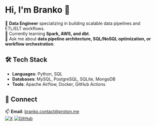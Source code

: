 # Hi, I'm Branko 👋

🔭 **Data Engineer** specializing in building scalable data pipelines and ETL/ELT workflows.  
🌱 Currently learning **Spark, AWS, and dbt**.  
💬 Ask me about **data pipeline architecture, SQL/NoSQL optimization, or workflow orchestration**.

## 🛠️ Tech Stack
- **Languages**: Python, SQL  
- **Databases**: MySQL, PostgreSQL, SQLite, MongoDB 
- **Tools**: Apache Airflow, Docker, GitHub Actions  

## 🔗 Connect
📫 **Email**: [branko.contact@proton.me](mailto:branko.contact@proton.me)  
[![X](https://img.shields.io/badge/X-000000?style=flat&logo=x)](https://x.com/BrankoData)
[![GitHub](https://img.shields.io/badge/GitHub-181717?style=flat&logo=github)](https://github.com/brankowss)
